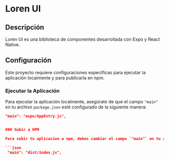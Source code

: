 # Loren UI

## Descripción

Loren UI es una biblioteca de componentes desarrollada con Expo y React Native.

## Configuración

Este proyecto requiere configuraciones específicas para ejecutar la aplicación localmente y para publicarla en npm.

### Ejecutar la Aplicación

Para ejecutar la aplicación localmente, asegúrate de que el campo `"main"` en tu archivo `package.json` esté configurado de la siguiente manera:

````json
"main": "expo/AppEntry.js",


### Subir a NPM

Para subir tu aplicacion a npm, debes cambiar el campo `"main"` en tu archivo `package.json` a este:

```json
 "main": "dist/index.js",
````
